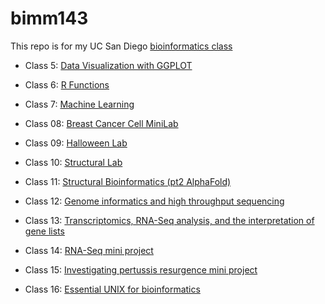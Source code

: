 # bimm143
This repo is for my UC San Diego [bioinformatics class](https://bioboot.github.io/bimm143_F24/)

- Class 5: [Data Visualization with GGPLOT](https://github.com/mfava10/bimm143/blob/main/class05/class05.md)
  
- Class 6: [R Functions](https://github.com/mfava10/bimm143/blob/main/lab6/lab6.md)
  
- Class 7: [Machine Learning](https://github.com/mfava10/bimm143/blob/main/class07/class%207.md)
  
- Class 08: [Breast Cancer Cell MiniLab](https://github.com/mfava10/bimm143/blob/main/class08/class%208.md)
  
- Class 09: [Halloween Lab](https://github.com/mfava10/bimm143/blob/main/class09_files/class09.md)
  
- Class 10: [Structural Lab](https://github.com/mfava10/bimm143/blob/main/class10/class10.pdf)
  
- Class 11: [Structural Bioinformatics (pt2 AlphaFold)]()

- Class 12: [Genome informatics and high throughput sequencing](https://github.com/mfava10/bimm143/blob/main/class12/lab%2012.pdf)

- Class 13: [Transcriptomics, RNA-Seq analysis, and the interpretation of gene lists](https://github.com/mfava10/bimm143/blob/main/class13/lab%2013.pdf)

- Class 14: [RNA-Seq mini project](https://github.com/mfava10/bimm143/blob/main/class14/lab%2014.pdf)

- Class 15: [Investigating pertussis resurgence mini project](https://github.com/mfava10/bimm143/blob/main/class15/lab%2015.pdf)

- Class 16: [Essential UNIX for bioinformatics](https://github.com/mfava10/bimm143/blob/main/class16/lab%2016.pdf)
